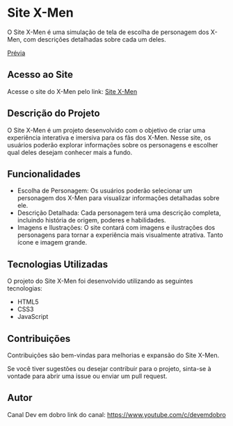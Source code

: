 # Site X-Men

O Site X-Men é uma simulação de tela de escolha de personagem dos X-Men, com descrições detalhadas sobre cada um deles.

[Prévia](src/images/site-modelo.jpg)



## Acesso ao Site

Acesse o site do X-Men pelo link: [Site X-Men](https://exemplo.com)

## Descrição do Projeto

O Site X-Men é um projeto desenvolvido com o objetivo de criar uma experiência interativa e imersiva para os fãs dos X-Men. Nesse site, os usuários poderão explorar informações sobre os personagens e escolher qual deles desejam conhecer mais a fundo.

## Funcionalidades

- Escolha de Personagem: Os usuários poderão selecionar um personagem dos X-Men para visualizar informações detalhadas sobre ele.
- Descrição Detalhada: Cada personagem terá uma descrição completa, incluindo história de origem, poderes e habilidades.
- Imagens e Ilustrações: O site contará com imagens e ilustrações dos personagens para tornar a experiência mais visualmente atrativa. Tanto ícone e imagem grande.

## Tecnologias Utilizadas

O projeto do Site X-Men foi desenvolvido utilizando as seguintes tecnologias:

- HTML5
- CSS3
- JavaScript

## Contribuições

Contribuições são bem-vindas para melhorias e expansão do Site X-Men.


 Se você tiver sugestões ou desejar contribuir para o projeto, sinta-se à vontade para abrir uma issue ou enviar um pull request.

## Autor

Canal Dev em dobro
link do canal: https://www.youtube.com/c/devemdobro
